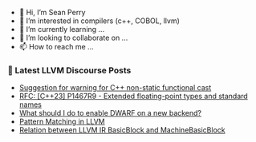 - 👋 Hi, I’m Sean Perry
- 👀 I’m interested in compilers (c++, COBOL, llvm)
- 🌱 I’m currently learning ...
- 💞️ I’m looking to collaborate on ...
- 📫 How to reach me ...

<!---
s66perry/s66perry is a ✨ special ✨ repository because its `README.md` (this file) appears on your GitHub profile.
You can click the Preview link to take a look at your changes.
--->
### 📕 Latest LLVM Discourse Posts

<!-- DISCOURSE-LLVM:START -->
- [Suggestion for warning for C++ non-static functional cast](https://discourse.llvm.org/t/suggestion-for-warning-for-c-non-static-functional-cast/69920#post_12)
- [RFC: [C++23] P1467R9 - Extended floating-point types and standard names](https://discourse.llvm.org/t/rfc-c-23-p1467r9-extended-floating-point-types-and-standard-names/70033#post_2)
- [What should I do to enable DWARF on a new backend?](https://discourse.llvm.org/t/what-should-i-do-to-enable-dwarf-on-a-new-backend/70029#post_2)
- [Pattern Matching in LLVM](https://discourse.llvm.org/t/pattern-matching-in-llvm/70041#post_1)
- [Relation between LLVM IR BasicBlock and MachineBasicBlock](https://discourse.llvm.org/t/relation-between-llvm-ir-basicblock-and-machinebasicblock/70032#post_6)
<!-- DISCOURSE-LLVM:END -->
